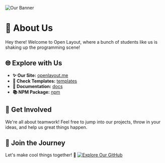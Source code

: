   ![Our Banner](https://openlayout.me/banner.png)

# 🧶 About Us
Hey there! Welcome to Open Layout, where a bunch of students like us is shaking up the programming scene!

## 🌐 Explore with Us
- **✨ Our Site:** [openlayout.me](https://openlayout.me/)
- **🥏 Check Templates:** [templates](https://openlayout.me/templates)
- **📔 Documentation:** [docs](https://docs.openlayout.me/)
- **📚 NPM Package:** [npm](https://npm.openlayout.me/)

## 🚀 Get Involved
We're all about teamwork! Feel free to jump into our projects, throw in your ideas, and help us great things happen.

## 💖 Join the Journey
Let's make cool things together! 🚀 [![Explore Our GitHub](https://img.shields.io/badge/Explore%20Our%20GitHub-🚀-blue)](https://github.com/orgs/open-layout/repositories)
